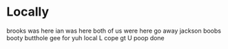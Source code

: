 # Locally

brooks was here
ian was here
both of us were here
go away jackson
boobs
booty
butthole
gee
for
yuh
local
L
cope
gt
U
poop
done
